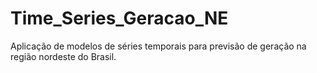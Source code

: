 # Time_Series_Geracao_NE
Aplicação de modelos de séries temporais para previsão de geração na região nordeste do Brasil.
